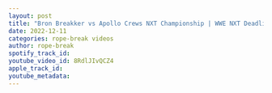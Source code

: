 ```yaml
---
layout: post
title: "Bron Breakker vs Apollo Crews NXT Championship | WWE NXT Deadline Highlights"
date: 2022-12-11
categories: rope-break videos
author: rope-break
spotify_track_id: 
youtube_video_id: 8RdlJIvQCZ4
apple_track_id: 
youtube_metadata: 
---
```

